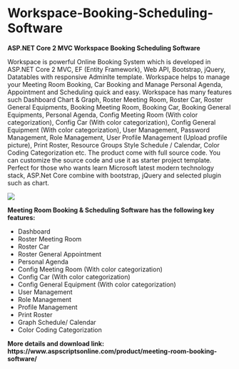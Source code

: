 # Workspace-Booking-Scheduling-Software
<b>ASP.NET Core 2 MVC Workspace Booking Scheduling Software</b>

Workspace is powerful Online Booking System which is developed in ASP.NET Core 2 MVC, EF (Entity Framework), Web API, Bootstrap, jQuery, Datatables with responsive Adminlte template. Workspace helps to manage your Meeting Room Booking, Car Booking and Manage Personal Agenda, Appointment and Scheduling quick and easy. Workspace has many features such Dashboard Chart & Graph, Roster Meeting Room, Roster Car, Roster General Equipments, Booking Meeting Room, Booking Car, Booking General Equipments, Personal Agenda, Config Meeting Room (With color categorization), Config Car (With color categorization), Config General Equipment (With color categorization), User Management, Password Management, Role Management, User Profile Management (Upload profile picture), Print Roster, Resource Groups Style Schedule / Calendar, Color Coding Categorization etc. The product come with full source code. You can customize the source code and use it as starter project template. Perfect for those who wants learn Microsoft latest modern technology stack, ASP.Net Core combine with bootstrap, jQuery and selected plugin such as chart.

<img src="https://www.aspscriptsonline.com/wp-content/uploads/2018/01/booking-scheduling-software-dashboard.jpg">

<b>Meeting Room Booking & Scheduling Software has the following key features:</b>

<ul>
<li>Dashboard</li>
<li>Roster Meeting Room</li>
<li>Roster Car</li>
<li>Roster General Appointment</li>
<li>Personal Agenda</li>
<li>Config Meeting Room (With color categorization)</li>
<li>Config Car (With color categorization)</li>
<li>Config General Equipment (With color categorization)</li>
<li>User Management</li>
<li>Role Management</li>
<li>Profile Management</li>
<li>Print Roster</li>
<li>Graph Schedule/ Calendar</li>
<li>Color Coding Categorization</li>
</ul>
<b>More details and download link:</b>
<b>https://www.aspscriptsonline.com/product/meeting-room-booking-software/</b>
